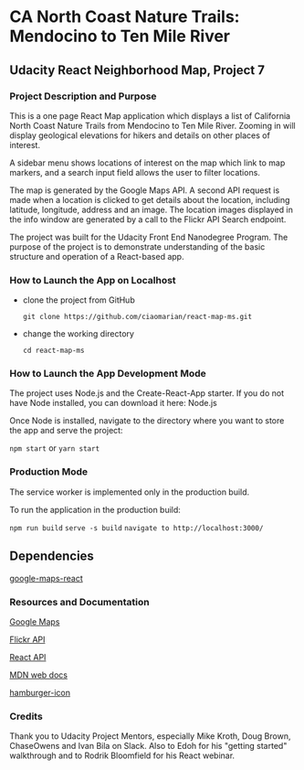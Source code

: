 # CA North Coast Nature Trails: Mendocino to Ten Mile River

## Udacity React Neighborhood Map, Project 7

### Project Description and Purpose

This is a one page React Map application which displays a list of California North Coast Nature Trails from Mendocino to Ten Mile River. Zooming in will display geological elevations for hikers and details on other places of interest.

A sidebar menu shows locations of interest on the map which link to map markers, and a search input field allows the user to filter locations.

The map is generated by the Google Maps API. A second API request is made when a location is clicked to get details about the location, including latitude, longitude, address and an image.
The location images displayed in the info window are generated by a call to the Flickr API Search endpoint.

The project was built for the Udacity Front End Nanodegree Program. The purpose of the project is to demonstrate understanding of the basic structure and operation of a React-based app.

### How to Launch the App on Localhost

- clone the project from GitHub

    `git clone https://github.com/ciaomarian/react-map-ms.git`

- change the working directory

    `cd react-map-ms`

### How to Launch the App Development Mode

The project uses Node.js and the Create-React-App starter. If you do not have Node installed, you can download it here: Node.js

Once Node is installed, navigate to the directory where you want to store the app and serve the project:

`npm start` or `yarn start`

### Production Mode

The service worker is implemented only in the production build.

To run the application in the production build:

`npm run build`
`serve -s build`
`navigate to http://localhost:3000/`

## Dependencies

[google-maps-react](https://github.com/fullstackreact/google-maps-react)

### Resources and Documentation

[Google Maps](https://developers.google.com/maps/documentation/)

[Flickr API](https://www.flickr.com/services/api/)

[React API](https://reactjs.org/docs/react-component.html)

[MDN web docs](https://developer.mozilla.org/en-US/docs/Web/JavaScript)

[hamburger-icon](http://www.w3.org/2000/svg)

### Credits

Thank you to Udacity Project Mentors, especially Mike Kroth, Doug Brown, ChaseOwens and Ivan Bila on Slack. Also to Edoh for his "getting started" walkthrough and to Rodrik Bloomfield for his React webinar.
